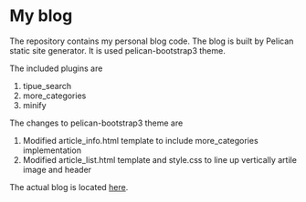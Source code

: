 # My blog
The repository contains my personal blog code. The blog is built by Pelican static site generator. It is used pelican-bootstrap3 theme.

The included plugins are 
1. tipue_search
2. more_categories
3. minify

The changes to pelican-bootstrap3 theme are
1. Modified article_info.html template to include more_categories implementation
2. Modified article_list.html template and style.css to line up vertically artile image and header

The actual blog is located [here](https://techjogging.com).
